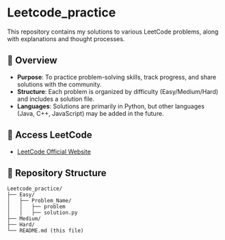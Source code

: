 # Leetcode_practice  

This repository contains my solutions to various LeetCode problems, along with explanations and thought processes.  

## 📌 Overview  
- **Purpose**: To practice problem-solving skills, track progress, and share solutions with the community.  
- **Structure**: Each problem is organized by difficulty (Easy/Medium/Hard) and includes a solution file.  
- **Languages**: Solutions are primarily in Python, but other languages (Java, C++, JavaScript) may be added in the future.  

## 🔗 Access LeetCode  
- [LeetCode Official Website](https://leetcode.com)  

## 📂 Repository Structure  
```  
Leetcode_practice/ 
├── Easy/  
│   ├── Problem_Name/ 
│   │   ├── problem 
│   │   ├── solution.py  
├── Medium/  
├── Hard/  
└── README.md (this file)  
```  
